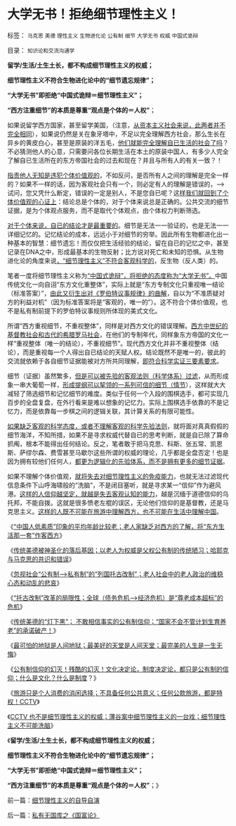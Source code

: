 # 大学无书！拒绝细节理性主义！

标签： `马克思` `美德` `理性主义` `生物进化论` `公有制` `细节` `大学无书` `权威` `中国式诡辩` 

目录： `知识论和交流沟通学`

**留学/生活/土生土长，都不构成细节理性主义的权威；**

**细节理性主义不符合生物进化论中的“细节遗忘规律”；**

**“大学无书”即拒绝“中国式诡辩＝细节理性主义”；**

**“西方注重细节”的本质是尊重“观点是个体的＝人权”**；

如果说留学西方国家，甚至留学美国，（注意，[从资本主义社会来说，此两者并不完全相同](../../../2011/10/3/欧洲是民主的后进社会；现代资本主义制度发源于美洲殖民地.md)），如果说仍然是关在象牙塔中，不足以完全理解西方社会，那么生长在异乡的黄皮白心，甚至是原装的洋五毛，[他们就能完全理解自已生活的社会了吗](../../../2011/8/11/读书读报懂历史，学会旅游看世界.md)？不必猜测他人的心意，只需要问各位长期生活在本土的原装中国人，有多少人完全了解自已生活所在的东方帝国社会的过去和现在？并且与所有人的有关一致？！

[指责他人无知是违犯个体价值观的](../../../2011/2/1/什么是人权？人道主义？和维护法纪.md)，不如反问，是否所有人之间的理解是完全一样的？如果不一样的话，因为客观社会只有一个，则必定有人的理解是错误的，——>试问，您又凭什么断定，错误的一定是别人，不是您自已呢？这[样我们就回到了个体价值观的心证上](../../../2010/6/22/最大的敌人是自已；科学实证标准的的回归测试.md)：结论总是个体的，对于个体来说总是正确的。公共交流的细节证据，是为个体观点服务，而不是取代个体观点，由个体权力判断筛选。

[对于个体来说，自已的结论才是最重要的](../../../2011/6/26/结论是个体性的，谎言只能针对细节.md)。细节是无法一一验证的，也是无法一一详细记忆的。记忆结论的成本，远远小于对细节的穷举。因此所有生物都进化出一种基本的智慧：细节遗忘！而仅仅把生活经验的结论，留在自已的记忆之中，甚至记录在DNA之中，形成最基本的生物反射；比方说对死亡和未知的恐惧。从生物进化论的角度来说[，“细节理性主义”不符合客观科学的](../../../2012/5/3/传统文化谣言多！“细节理性主义”鼓励谣言.md)，反生物（反人类）的。

笔者一度将细节理性主义称为[“中国式诡辩”，将拒绝的态度称为“大学无书”。](../../../2008/8/31/“大学无书”，远离中国式诡辩！.md)中国传统文化一向自诩“东方文化重整体”，实际上就是“东方专制文化只重视唯一结论（标准答案）”，[由此又衍生出对《罗伯特议事规律》的曲解](../../../2011/1/25/有中国特色的“罗伯特议事规则”和“对事不对人”.md)，自以为“不准质疑对方的利益对机”（因为标准答案将是“客观的，唯一的”）。这不符合个体价值观，也不是私有制前提下的罗伯特议事规则所体现的美式文化。

所谓“西方重视细节，不重视整体”，同样是对西方文化的错误理解。[西方中世纪的基督教社会和古代的希腊罗马社会](../../../2011/9/29/欧洲文化代表了西方的愚昧和反动；以色列的隐患.md)，在他们的专制年代，同样象东方帝国的文化一样“重视整体（唯一的结论），不重视细节”。现代西方文化并非不重视整体（结论），而是重视每一个人得出自已结论的天赋人权。结论既然不是唯一的，彼此的交流就依赖于各自细节证据能被对方所共同理解，[即符合科学实证三要素要求](../../../2012/6/19/“偷换概念”是长着贵族大脑的优越感.md)。

细节（证据）虽然繁多，[但是可以被先验的客观法则（科学体系）过滤](../../../2012/5/6/真实细节的乌托邦，现实污点的放大镜；.md)，从而形成象一串大葡萄一样，[形成提纲可以挈领的一系列可信的细节（情节](../../../2012/5/3/“先人为主”的选择性是科学的认知态度；.md)），这样就大大减轻了筛选细节和记忆细节的难度。类似于任何一个入段的围棋选手，都可实现几百步的全盘复盘，在外行看来是难以想象的记忆力。实际上围棋选手依靠的不是记忆力，而是依靠每一步棋之间的逻辑关联，其计算关系的有限可能性。

[如果缺乏客观的科学态度，或者不理解客观的科学先验法则](../../../2011/12/14/实体经济学逻辑下的历史素描，向“反谷物法运动”学习.md)，就将面对真真假假的细节海洋，不知所措，如果不是寻求权威代替自已的思考判断，就是自已除了算命抓阄，根本不能得出任何结论。反之，笔者敢于把马克思、科斯、张五常、凯恩斯、萨缪尔森、费雪甚至马歇尔这些所谓的权威的理论，几乎都是全盘否定！也是因为拥有较他们任何人，[都更为逻辑化的先验体系，而不是拥有更多的细节证据](../../../2012/3/14/天无二日的科学和哲学信仰的“整体性”.md)。

如果不理解个体价值观，[就将失去对细节理性主义的免疫能力](../../../2011/12/27/“讲不讲科学”即“有没有逻辑”.md)，也就无法过滤现代信息条件下山呼海啸般的“洗脑”，不是闭目塞听，就是寻求某一“信仰”作为避风港。[这样的人信仰越坚定，就越是失去客观认知的能力](../../../2011/2/15/科学社会进化论是社会科学的基石.md)，越是沉缅于道德信仰的乌托邦，不能自拨。这就是很多愤老左棍的误区，无论他们信仰的是基督教，还是马克思主义。[这样的人既不可能在旅游中理解西方，也不可能在生活中理解中国](../../../2011/8/11/读书读报懂历史，学会旅游看世界.md)。

《[“中国人低素质”印象的平均年龄比较老；老人家缺乏对西方的了解，将“东方生活那一套”作客西方](../../../2012/8/20/“中国人低素质”的平均年龄比较老；.md)》

《[传统美德被神圣化的落后基因；以老人为权威是父权公有制的传统陋习；哈耶克与马克思的共识和错误](../../../2012/8/21/哈耶克与马克思的共识和愚昧.md)》

《[忽视社会“公有制—>私有制”的“列国托古改制”；老人社会中的老人政治的维稳心态和动乱的悲哀](../../../2012/8/21/老人社会中的老人政治的神圣化.md)》

《[“托古改制”改革的局限性；全球（债务危机—>经济危机）是“尊老成本超标”的危机](../../../2012/8/21/“托古改制”的局限性.md)》

《[传统美德的“灯下黑”；
不敢相信事实的公有制信仰；“国家不会不管计划生育养老”的承诺破产！](../../../2012/8/22/传统美德的“灯下黑”，“国家承诺”靠不住.md)》

《[最可怕的地狱是人间地狱；最美好的天堂是人间天堂；最完美的人生是一生无悔](../../../2012/8/22/天堂，地狱，信仰，个人主义.md)》

《[公有制信仰的幻灭！残酷的幻灭！文化决定论，制度决定论，都只是公有制的信仰；什么是文化？什么是制度](../../../2012/8/22/什么是文化？什么是制度？最残酷的是幻灭!.md)？》

《[旅游只是个人消费的消闲选择；不具备任何公共意义；任何公款旅游，都是特权！CCTV](../../../2012/8/23/指责CCTV不真实，是不公正的；.md)》

《[CCTV
也不是细节理性主义的权威；薄谷案中细节理性主义的一台戏；细节理性主义不可能洗脑](../../../2012/8/23/细节理性主义的自导自演.md)》

《**留学/生活/土生土长，都不构成细节理性主义的权威；**

**细节理性主义不符合生物进化论中的“细节遗忘规律”；**

**“大学无书”即拒绝“中国式诡辩＝细节理性主义”；**

**“西方注重细节”的本质是尊重“观点是个体的＝人权”**；》

前一篇：[细节理性主义的自导自演](../../../2012/8/23/细节理性主义的自导自演.md)

后一篇：[私有无国库之《国富论》](../../../2012/8/23/私有无国库之《国富论》.md)